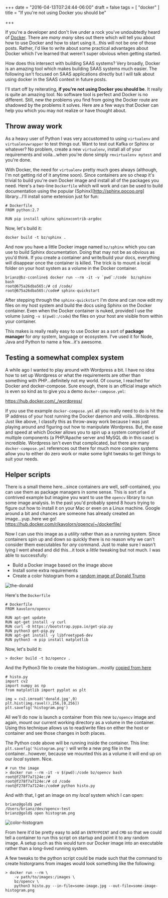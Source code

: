+++
date = "2016-04-13T07:24:44-06:00"
draft = false
tags = [
    "docker"
]
title = "If you're not using Docker you should be"

+++


If you're a developer and don't live under a rock you've undoubtedly heard of
[Docker](https://www.docker.com).  There are *many many* sites out there which will tell you about
how to use Docker and how to start using it...this will not be one of those posts. Rather, I'd like
to write about some practical advantages about Docker which I've learned that weren't super obvious
when getting started.

How does this intersect with building SAAS systems? Very broadly, Docker is an amazing tool which
makes building SAAS systems much easier. The following isn't focused on SAAS applications directly
but I will talk about using docker in the SAAS context in future posts.

I'll start off by reiterating, **if you're not using Docker you should be**.  It really is quite an
amazing tool.  No software tool is perfect and Docker is no different.  Still, new the problems you
find from going the Docker route are shadowed by the problems it solves. Here are a few ways that
Docker can help you which you may not realize or have thought about.

## Throw away work

As a heavy user of Python I was very accustomed to using `virtualenv` and `virtualenvwrapper` to
test things out.  Want to test out Kafka or Sphinx or whatever?  No problem, create a new
`virtualenv`, install all of your requirements and voila...when you're done simply `rmvirtualenv
mytest` and you're done.

With Docker, the need for `virtualenv` pretty much goes always (although, I'm not getting rid of it
anytime soon).  Since containers are so cheap it's trivial to build you're own Docker image and
install all of the packages you need.  Here's a two-line `Dockerfile` which will work and can be
used to build documentation using the popular (Sphinx)[http://sphinx.pocoo.org] library...I'll
install some extension just for fun:

```
# Dockerfile
FROM python:2.7

RUN pip install sphinx sphinxcontrib-argdoc
```

Now, let's build it:

```
docker build -t bz/sphinx .
```

And now you have a little Docker image named `bz/sphinx` which you can use to build Sphinx documentation. Doing that
may not be as obvious as you'd think. If you create a container and write/build your docs,
everything will disappear once the container is killed. The trick is to mount a local folder on
your host system as a volume in the Docker container.

```
brianz@bz-cconline$ docker run --rm -it -v `pwd`:/code  bz/sphinx  bash
root@675a26dba565:/# cd /code/
root@675a26dba565:/code# sphinx-quickstart
```

After stepping through the `sphinx-quickstart` I'm done and can now edit my files on my host system
and build the docs using Sphinx on the Docker container. Even when the Docker container is nuked,
provided I use the volume (using `-v $(pwd):/code`) the files on your host are visible from within
your container.

This makes is really really easy to use Docker as a sort of **package manager** for *any* system,
language or ecosystem. I've used it for Node, Java and Python to name a few...it's awesome.


## Testing a somewhat complex system

A while ago I wanted to play around with Wordpress a bit. I have no idea how to set up Wordpress or
what the requirements are other than something with PHP...definitely not my world. Of course, I
reached for Docker and docker-compose.  Sure enough, there is an official image which is even so
kind as to give you a demo `docker-compose.yml`:

https://hub.docker.com/_/wordpress/

If you use the example `docker-compose.yml` all you really need to do is hit the IP address of your
host running the Docker daemon and voilà...Wordpress. Just like above, I classify this as
throw-away work because I was just playing around and figuring out how to manipulate Wordpress.
But, the ease and speed at which Docker allows you to spin up a system comprised of multiple
components (a PHP/Apache server and MySQL db in this case) is incredible. Wordpress isn't even that
complicated, but there are many `docker-compose.yml` references out there for much more complex
systems allow you to either do zero work or make some light tweaks to get things to suit your
needs.


## Helper scripts

There is a small theme here...since containers are well, self-contained, you can use them as
package managers in some sense.  This is sort of a contrived example but imagine you want to use
the `opencv` library to run some image analysis. In the past you'd probably spend 8 hours trying to
figure out how to install it on your Mac or even on a Linux machine. Google around a bit and
chances are someone has already created an image...yup..here we go!
https://hub.docker.com/r/kavolorn/opencv/~/dockerfile/

Now I can use this image as a *utility* rather than as a running system. Since containers spin up
and down so quickly there is no reason why we can't consider them executables for *any* command.
Just to make sure I wasn't lying I went ahead and did this...it took a *little* tweaking but not
much.  I was able to successfully:

- Build a Docker image based on the image above
- Install some extra requirements
- Create a color histogram from a 
  <a href="http://static6.businessinsider.com/image/55918b77ecad04a3465a0a63/nbc-fires-donald-trump-after-he-calls-mexicans-rapists-and-drug-runners.jpg">random image of Donald Trump</a>

![the-donald](/images/donald.jpg)

Here's the `Dockerfile`

```
# Dockerfile
FROM kavolorn/opencv

RUN apt-get update
RUN apt-get install -y curl
RUN curl -O https://bootstrap.pypa.io/get-pip.py
RUN python3 get-pip.py
RUN apt-get install -y libfreetype6-dev
RUN python3 -m pip install matplotlib
```

Now, let's build it:

```
> docker build -t bz/opencv .
```

And the Python3 file to create the histogram...mostly [copied from
here](http://opencv-python-tutroals.readthedocs.org/en/latest/py_tutorials/py_imgproc/py_histograms/py_histogram_begins/py_histogram_begins.html)

```
# histo.py
import cv2
import numpy as np
from matplotlib import pyplot as plt

img = cv2.imread('donald.jpg',0)
plt.hist(img.ravel(),256,[0,256])
plt.savefig('histogram.png')
```

All we'll do now is launch a container from this new `bz/opencv` image and again, mount our current working directory as a volume
in the container. Using this technique allows us to read/write files on either the host or
container and see those changes in both places.

The Python code above will be running inside the container. This line:
`plt.savefig('histogram.png')` will write a new png file in the container...however, because we
mounted this as a volume it will end up on our *local* system. Nice.

```
# run the image
> docker run --rm -it -v $(pwd):/code bz/opencv bash
root@f278f7a7124e:/# 
root@f278f7a7124e:/# cd /code
root@f278f7a7124e:/code# python histo.py
```

And with that, I get an image on my *local* system which I can open:

```
brianz@gold$ pwd
/Users/brianz/dev/opencv-test
brianz@gold$ open histogram.png 
```

![color-histogram](/images/histogram.png)

From here it'd be pretty easy to add an `ENTRYPOINT` and `CMD` so that we could tell a container to
run this script on startup and point it to any random image. A setup such as this would turn our
Docker image into an executable rather than a long-lived running system. 

A few tweaks to the python script could be made such that the command to create
historgrams from images would look something like the following:

```
> docker run --rm \
    -v path/to/images:/images \
    bz/opencv \
    python3 histo.py --in-file=some-image.jpg --out-file=some-image-histogram.png
```
